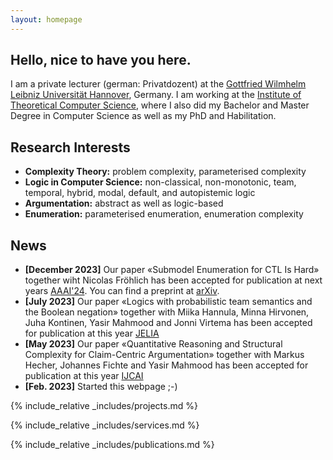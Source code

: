 ```yaml
---
layout: homepage
---
```


## Hello, nice to have you here.

I am a private lecturer (german: Privatdozent) at the [Gottfried Wilmhelm Leibniz Universität Hannover](https://www.uni-hannover.de), Germany. 
I am working at the [Institute of Theoretical Computer Science](https://www.thi.uni-hannover.de), where I also did my Bachelor and Master Degree in Computer Science as well as my PhD and Habilitation.

## Research Interests

- **Complexity Theory:** problem complexity, parameterised complexity
- **Logic in Computer Science:** non-classical, non-monotonic, team, temporal, hybrid, modal, default, and autopistemic logic
- **Argumentation:** abstract as well as logic-based
- **Enumeration:** parameterised enumeration, enumeration complexity

## News
- **[December 2023]** Our paper «Submodel Enumeration for CTL Is Hard» together wiht Nicolas Fröhlich has been accepted for publication at next years <a href="https://aaai.org/aaai-conference/">AAAI'24</a>. You can find a preprint at <a href="https://arxiv.org/abs/2312.09868">arXiv</a>.
- **[July 2023]** Our paper «Logics with probabilistic team semantics and the Boolean negation» together with Miika Hannula, Minna Hirvonen, Juha Kontinen, Yasir Mahmood and Jonni Virtema has been accepted for publication at this year <a href="http://jelia2023.inf.tu-dresden.de">JELIA</a>
- **[May 2023]** Our paper «Quantitative Reasoning and Structural Complexity for Claim-Centric Argumentation» together with Markus Hecher, Johannes Fichte and Yasir Mahmood has been accepted for publication at this year <a href="http://ijcai-23.org" target="_blank">IJCAI</a>
- **[Feb. 2023]** Started this webpage ;-)

{% include_relative _includes/projects.md %}

{% include_relative _includes/services.md %}

{% include_relative _includes/publications.md %}